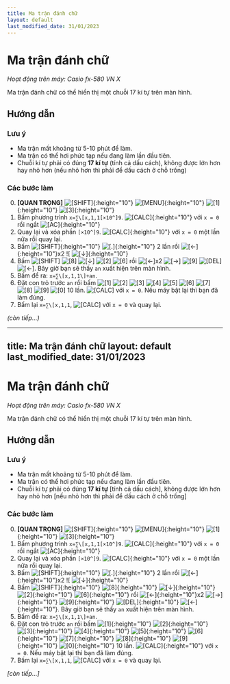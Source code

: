 ```yaml
---
title: Ma trận đánh chữ
layout: default
last_modified_date: 31/01/2023
---
```


# Ma trận đánh chữ
*Hoạt động trên máy: Casio fx-580 VN X*

Ma trận đánh chữ có thể hiển thị một chuỗi 17 kí tự trên màn hình.

## Hướng dẫn
### Lưu ý
- Ma trận mất khoảng từ 5-10 phút để làm.
- Ma trận có thể hơi phức tạp nếu đang làm lần đầu tiên.
- Chuỗi kí tự phải có đúng **17 kí tự** (tính cả dấu cách), không được lớn hơn hay nhỏ hơn (nếu nhỏ hơn thì phải để dấu cách ở chỗ trống)

### Các bước làm
0. **[QUAN TRỌNG]** ![\[SHIFT\]]{:height="10"} ![\[MENU\]]{:height="10"} ![\[1\]]{:height="10"} ![\[3\]]{:height="10"}
1. Bấm phương trình `x=∑\[x,1,1[×10^]9`. ![\[CALC\]]{:height="10"} với `x = 0` rồi ngắt ![\[AC\]]{:height="10"}
2. Quay lại và xóa phần `[×10^]9`. ![\[CALC\]]{:height="10"} với `x = 0` một lần nữa rồi quay lại.
3. Bấm ![\[SHIFT\]]{:height="10"} ![\[.\]]{:height="10"} 2 lần rồi ![\[←\]]{:height="10"}x2 ![ ![\[↓\]]{:height="10"}
4. Bấm ![\[SHIFT\]] ![\[8\]] ![\[↓\]] ![\[2\]] ![\[6\]] rồi ![\[←\]]x2 ![\[→\]] ![\[9\]] ![\[DEL\]] ![\[←\]]. Bây giờ bạn sẽ thấy `an` xuất hiện trên màn hình.
5. Bấm để ra: `x=∑\[x,1,1\]+an`.
6. Đặt con trỏ trước `an` rồi bấm ![\[1\]] ![\[2\]] ![\[3\]] ![\[4\]] ![\[5\]] ![\[6\]] ![\[7\]] ![\[8\]] ![\[9\]] ![\[0\]] 10 lần. ![\[CALC\]] với `x = 0`. Nếu máy bật lại thì bạn đã làm đúng.
7. Bấm lại `x=∑\[x,1,1`, ![\[CALC\]] với `x = 0` và quay lại.

*(còn tiếp...)*

---
title: Ma trận đánh chữ
layout: default
last_modified_date: 31/01/2023
---

# Ma trận đánh chữ
*Hoạt động trên máy: Casio fx-580 VN X*

Ma trận đánh chữ có thể hiển thị một chuỗi 17 kí tự trên màn hình.

## Hướng dẫn
### Lưu ý
- Ma trận mất khoảng từ 5-10 phút để làm.
- Ma trận có thể hơi phức tạp nếu đang làm lần đầu tiên.
- Chuỗi kí tự phải có đúng **17 kí tự** \[tính cả dấu cách\], không được lớn hơn hay nhỏ hơn \[nếu nhỏ hơn thì phải để dấu cách ở chỗ trống\]

### Các bước làm
0. **[QUAN TRỌNG]** ![\[SHIFT\]]{:height="10"} ![\[MENU\]]{:height="10"} ![\[1\]]{:height="10"} ![\[3\]]{:height="10"}
1. Bấm phương trình `x=∑\[x,1,1[×10^]9`. ![\[CALC\]]{:height="10"} với `x = 0` rồi ngắt ![\[AC\]]{:height="10"}
2. Quay lại và xóa phần `[×10^]9`. ![\[CALC\]]{:height="10"} với `x = 0` một lần nữa rồi quay lại.
3. Bấm ![\[SHIFT\]]{:height="10"} ![\[.\]]{:height="10"} 2 lần rồi ![\[←\]]{:height="10"}x2 ![ ![\[↓\]]{:height="10"}
4. Bấm ![\[SHIFT\]]{:height="10"} ![\[8\]]{:height="10"} ![\[↓\]]{:height="10"} ![\[2\]]{:height="10"} ![\[6\]]{:height="10"} rồi ![\[←\]]{:height="10"}x2 ![\[→\]]{:height="10"} ![\[9\]]{:height="10"} ![\[DEL\]]{:height="10"} ![\[←\]]{:height="10"}. Bây giờ bạn sẽ thấy `an` xuất hiện trên màn hình.
5. Bấm để ra: `x=∑\[x,1,1\]+an`.
6. Đặt con trỏ trước `an` rồi bấm ![\[1\]]{:height="10"} ![\[2\]]{:height="10"} ![\[3\]]{:height="10"} ![\[4\]]{:height="10"} ![\[5\]]{:height="10"} ![\[6\]]{:height="10"} ![\[7\]]{:height="10"} ![\[8\]]{:height="10"} ![\[9\]]{:height="10"} ![\[0\]]{:height="10"} 10 lần. ![\[CALC\]]{:height="10"} với `x = 0`. Nếu máy bật lại thì bạn đã làm đúng.
7. Bấm lại `x=∑\[x,1,1`, ![\[CALC\]] với `x = 0` và quay lại.

*\[còn tiếp...\]*

[\[SHIFT\]]: /thu-vien-ma-tran/images/fx580vnx/shift.bmp
[\[MENU\]]: /thu-vien-ma-tran/images/fx580vnx/menu.bmp
[\[←\]]: /thu-vien-ma-tran/images/fx580vnx/dpad_left.bmp
[\[→\]]: /thu-vien-ma-tran/images/fx580vnx/dpad_right.bmp
[\[↓\]]: /thu-vien-ma-tran/images/fx580vnx/dpad_down.bmp
[\[CALC\]]: /thu-vien-ma-tran/images/fx580vnx/calc.bmp
[\[DEL\]]: /thu-vien-ma-tran/images/fx580vnx/del.bmp
[\[AC\]]: /thu-vien-ma-tran/images/fx580vnx/ac.bmp
[\[0\]]: /thu-vien-ma-tran/images/fx580vnx/0.bmp
[\[1\]]: /thu-vien-ma-tran/images/fx580vnx/1.bmp
[\[2\]]: /thu-vien-ma-tran/images/fx580vnx/2.bmp
[\[3\]]: /thu-vien-ma-tran/images/fx580vnx/3.bmp
[\[4\]]: /thu-vien-ma-tran/images/fx580vnx/4.bmp
[\[5\]]: /thu-vien-ma-tran/images/fx580vnx/5.bmp
[\[6\]]: /thu-vien-ma-tran/images/fx580vnx/6.bmp
[\[7\]]: /thu-vien-ma-tran/images/fx580vnx/7.bmp
[\[8\]]: /thu-vien-ma-tran/images/fx580vnx/8.bmp
[\[9\]]: /thu-vien-ma-tran/images/fx580vnx/9.bmp
[\[.\]]: /thu-vien-ma-tran/images/fx580vnx/decimal.bmp
